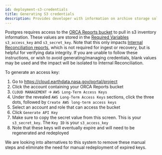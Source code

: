 ```yaml
---
id: deployment-s3-credentials
title: Generating S3 credentials
description: Provides developer with information on archive storage solutions.
---
```


Postgres requires access to the [ORCA Reports bucket](./creating-orca-archive-bucket.md#reports-bucket) to pull in s3 inventory information.
These values are stored in the [Required Variables](./deployment-with-cumulus.md#orca-required-variables) `s3_access_key` and `s3_secret_key`.
Note that this only impacts [Internal Reconciliation reports](../api/api.md#internal-reconcile-report-jobs-api), which is not required for ingest or recovery, but is helpful for verifying data integrity.
If you are unable to follow these instructions, or wish to avoid generating/managing credentials, blank values may be used and the impact will be isolated to Internal Reconciliation.

To generate an access key:
1. Go to https://cloud.earthdata.nasa.gov/portal/project
1. Click the account containing your ORCA Reports bucket
1. `CLOUD MANAGEMENT` -> `AWS Long-Term Access Keys`
1. Under the revealed `AWS Long-Term Access Keys` sections, click the three dots, followed by `Create AWS long-term access keys`
1. Select an account and role that can access the bucket
1. Click `Generate API Key`
1. Make sure to copy the secret value from this screen. This is your `s3_secret_key`. The `Key ID` is your `s3_access_key`
1. Note that these keys will eventually expire and will need to be regenerated and redeployed

We are looking into alternatives to this system to remove these manual steps and eliminate the need for manual redeployment of expired keys.
